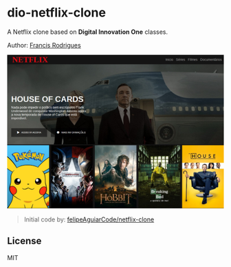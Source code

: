 # dio-netflix-clone

A Netflix clone based on **Digital Innovation One** classes.

Author: [Francis Rodrigues](https://github.com/francisrod01)

![screenshot of the project](screenshot.jpg)

> Initial code by: [felipeAguiarCode/netflix-clone](https://github.com/felipeaguiarcode/netflix-clone)

## License

MIT
